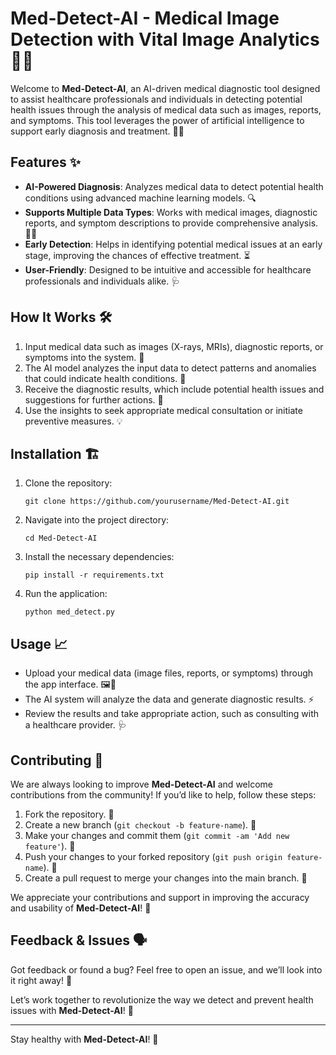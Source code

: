 # Med-Detect-AI - Medical Image Detection with Vital Image Analytics 🏥🤖

Welcome to **Med-Detect-AI**, an AI-driven medical diagnostic tool designed to assist healthcare professionals and individuals in detecting potential health issues through the analysis of medical data such as images, reports, and symptoms. This tool leverages the power of artificial intelligence to support early diagnosis and treatment. 🧠💉

## Features ✨

- **AI-Powered Diagnosis**: Analyzes medical data to detect potential health conditions using advanced machine learning models. 🔍
- **Supports Multiple Data Types**: Works with medical images, diagnostic reports, and symptom descriptions to provide comprehensive analysis. 📑🩻
- **Early Detection**: Helps in identifying potential medical issues at an early stage, improving the chances of effective treatment. ⏳
- **User-Friendly**: Designed to be intuitive and accessible for healthcare professionals and individuals alike. 🩺

## How It Works 🛠️

1. Input medical data such as images (X-rays, MRIs), diagnostic reports, or symptoms into the system. 📝
2. The AI model analyzes the input data to detect patterns and anomalies that could indicate health conditions. 🔬
3. Receive the diagnostic results, which include potential health issues and suggestions for further actions. 🏥
4. Use the insights to seek appropriate medical consultation or initiate preventive measures. 💡

## Installation 🏗️

1. Clone the repository:
    ```
    git clone https://github.com/yourusername/Med-Detect-AI.git
    ```

2. Navigate into the project directory:
    ```
    cd Med-Detect-AI
    ```

3. Install the necessary dependencies:
    ```
    pip install -r requirements.txt
    ```

4. Run the application:
    ```
    python med_detect.py
    ```

## Usage 📈

- Upload your medical data (image files, reports, or symptoms) through the app interface. 🖼️📄
- The AI system will analyze the data and generate diagnostic results. ⚡
- Review the results and take appropriate action, such as consulting with a healthcare provider. 🩺

## Contributing 🤝

We are always looking to improve **Med-Detect-AI** and welcome contributions from the community! If you’d like to help, follow these steps:

1. Fork the repository. 🍴
2. Create a new branch (`git checkout -b feature-name`). 🌱
3. Make your changes and commit them (`git commit -am 'Add new feature'`). 📝
4. Push your changes to your forked repository (`git push origin feature-name`). 🚀
5. Create a pull request to merge your changes into the main branch. 🔄

We appreciate your contributions and support in improving the accuracy and usability of **Med-Detect-AI**! 🙌

## Feedback & Issues 🗣️

Got feedback or found a bug? Feel free to open an issue, and we’ll look into it right away! 💬

Let’s work together to revolutionize the way we detect and prevent health issues with **Med-Detect-AI**! 🌟

---

Stay healthy with **Med-Detect-AI**! 💪
